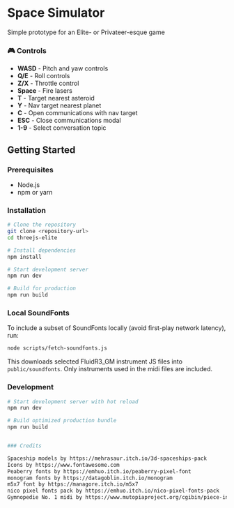 # Space Simulator

Simple prototype for an Elite- or Privateer-esque game

### 🎮 Controls
- **WASD** - Pitch and yaw controls
- **Q/E** - Roll controls  
- **Z/X** - Throttle control 
- **Space** - Fire lasers
- **T** - Target nearest asteroid
- **Y** - Nav target nearest planet
- **C** - Open communications with nav target
- **ESC** - Close communications modal
- **1-9** - Select conversation topic

## Getting Started

### Prerequisites
- Node.js
- npm or yarn

### Installation
```bash
# Clone the repository
git clone <repository-url>
cd threejs-elite

# Install dependencies
npm install

# Start development server
npm run dev

# Build for production
npm run build
```

### Local SoundFonts
To include a subset of SoundFonts locally (avoid first-play network latency), run:
```bash
node scripts/fetch-soundfonts.js
```
This downloads selected FluidR3_GM instrument JS files into `public/soundfonts`. Only instruments used in the midi files are included.

### Development
```bash
# Start development server with hot reload
npm run dev

# Build optimized production bundle
npm run build


### Credits

Spaceship models by https://mehrasaur.itch.io/3d-spaceships-pack
Icons by https://www.fontawesome.com
Peaberry fonts by https://emhuo.itch.io/peaberry-pixel-font
monogram fonts by https://datagoblin.itch.io/monogram
m5x7 font by https://managore.itch.io/m5x7
nico pixel fonts pack by https://emhuo.itch.io/nico-pixel-fonts-pack
Gymnopedie No. 1 midi by https://www.mutopiaproject.org/cgibin/piece-info.cgi?id=37